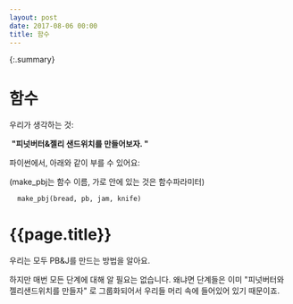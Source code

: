 ```yaml
---
layout: post
date: 2017-08-06 00:00
title: 함수 
---
```


{:.summary}

<div id="ppt" markdown="1">

# 함수

우리가 생각하는 것:

​	**"피넛버터&젤리 샌드위치를 만들어보자. "** 

파이썬에서, 아래와 같이 부를 수 있어요: 

(make_pbj는 함수 이름, 가로 안에 있는 것은 함수파라미터)

```python
  make_pbj(bread, pb, jam, knife)
```

</div>

<div id="desc" markdown="1">

# {{page.title}}

우리는 모두 PB&J를 만드는 방법을 알아요.

하지만 매번 모든 단계에 대해 알 필요는 없습니다. 왜냐면 단계들은 이미 "피넛버터와 젤리샌드위치를 만들자" 로  그룹화되어서 우리들 머리 속에 들어있어 있기 때문이죠.

</div>